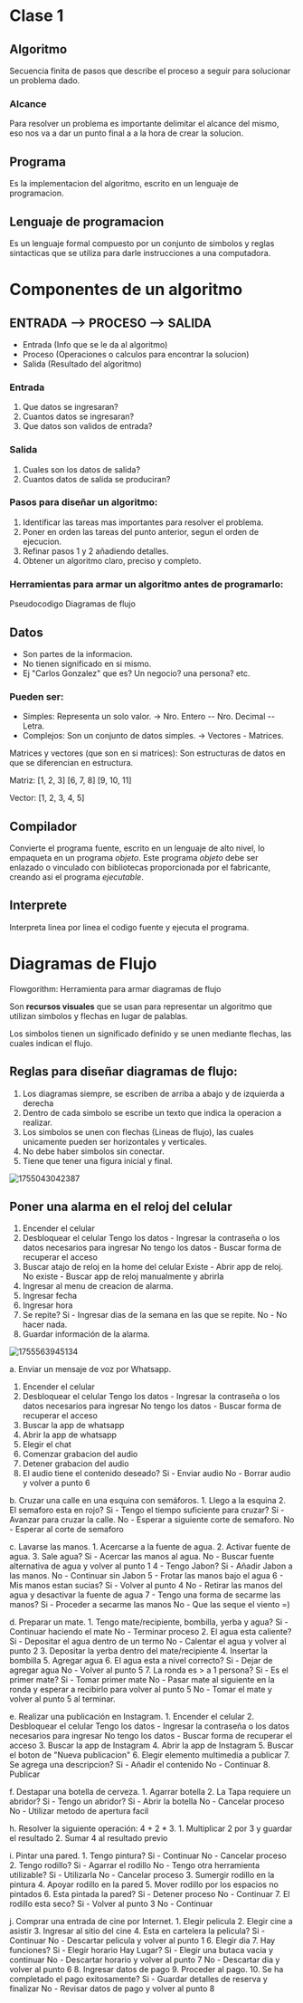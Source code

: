 # Clase 1

## Algoritmo

Secuencia finita de pasos que describe el proceso a seguir para solucionar un problema dado.

### Alcance

Para resolver un problema es importante delimitar el alcance del mismo, eso nos va a dar un punto final a a la hora de crear la solucion.

## Programa

Es la implementacion del algoritmo, escrito en un lenguaje de programacion.

## Lenguaje de programacion

Es un lenguaje formal compuesto por un conjunto de simbolos y reglas sintacticas que se utiliza para darle instrucciones a una computadora.

# Componentes de un algoritmo

## ENTRADA --> PROCESO --> SALIDA

- Entrada (Info que se le da al algoritmo)
- Proceso (Operaciones o calculos para encontrar la solucion)
- Salida (Resultado del algoritmo)

### Entrada

1. Que datos se ingresaran?
2. Cuantos datos se ingresaran?
3. Que datos son validos de entrada?

### Salida

1. Cuales son los datos de salida?
2. Cuantos datos de salida se produciran?

### Pasos para diseñar un algoritmo:

1. Identificar las tareas mas importantes para resolver el problema.
2. Poner en orden las tareas del punto anterior, segun el orden de ejecucion.
3. Refinar pasos 1 y 2 añadiendo detalles.
4. Obtener un algoritmo claro, preciso y completo.

### Herramientas para armar un algoritmo antes de programarlo:

Pseudocodigo
Diagramas de flujo

## Datos

- Son partes de la informacion.
- No tienen significado en si mismo.
- Ej "Carlos Gonzalez" que es? Un negocio? una persona? etc.

### Pueden ser:

- Simples: Representa un solo valor. -> Nro. Entero -- Nro. Decimal -- Letra.
- Complejos: Son un conjunto de datos simples. -> Vectores - Matrices.

Matrices y vectores (que son en si matrices): Son estructuras de datos en que se diferencian en estructura.

Matriz:
[1, 2, 3]
[6, 7, 8]
[9, 10, 11]

Vector:
[1, 2, 3, 4, 5]

## Compilador

Convierte el programa fuente, escrito en un lenguaje de alto nivel, lo empaqueta en un programa _objeto_.
Este programa _objeto_ debe ser enlazado o vinculado con bibliotecas proporcionada por el fabricante, creando asi el programa _ejecutable_.

## Interprete

Interpreta linea por linea el codigo fuente y ejecuta el programa.

# Diagramas de Flujo

Flowgorithm: Herramienta para armar diagramas de flujo

Son **recursos visuales** que se usan para representar un algoritmo que utilizan simbolos y flechas en lugar de palablas.

Los simbolos tienen un significado definido y se unen mediante flechas, las cuales indican el flujo.

## Reglas para diseñar diagramas de flujo:

1. Los diagramas siempre, se escriben de arriba a abajo y de izquierda a derecha
2. Dentro de cada simbolo se escribe un texto que indica la operacion a realizar.
3. Los simbolos se unen con flechas (Lineas de flujo), las cuales unicamente pueden ser horizontales y verticales.
4. No debe haber simbolos sin conectar.
5. Tiene que tener una figura inicial y final.

![1755043042387](image/clase1/1755043042387.png)

## Poner una alarma en el reloj del celular

1. Encender el celular
2. Desbloquear el celular
   Tengo los datos - Ingresar la contraseña o los datos necesarios para ingresar
   No tengo los datos - Buscar forma de recuperar el acceso
3. Buscar atajo de reloj en la home del celular
   Existe - Abrir app de reloj.
   No existe - Buscar app de reloj manualmente y abrirla
4. Ingresar al menu de creacion de alarma.
5. Ingresar fecha
6. Ingresar hora
7. Se repite?
   Si - Ingresar dias de la semana en las que se repite.
   No - No hacer nada.
8. Guardar información de la alarma.

![1755563945134](image/clase1/1755563945134.png)

a. Enviar un mensaje de voz por Whatsapp. 
1. Encender el celular 
2. Desbloquear el celular
    Tengo los datos - Ingresar la contraseña o los datos necesarios para ingresar
    No tengo los datos - Buscar forma de recuperar el acceso 
3. Buscar la app de whatsapp
4. Abrir la app de whatsapp
5. Elegir el chat
6. Comenzar grabacion del audio
7. Detener grabacion del audio
8. El audio tiene el contenido deseado?
    Si - Enviar audio
    No - Borrar audio y volver a punto 6

b. Cruzar una calle en una esquina con semáforos.
    1. Llego a la esquina
    2. El semaforo esta en rojo?
        Si - Tengo el tiempo suficiente para cruzar?
            Si - Avanzar para cruzar la calle.
            No - Esperar a siguiente corte de semaforo.
        No - Esperar al corte de semaforo

c. Lavarse las manos.
    1. Acercarse a la fuente de agua.
    2. Activar fuente de agua.
    3. Sale agua?
        Si - Acercar las manos al agua.
        No - Buscar fuente alternativa de agua y volver al punto 1
    4 - Tengo Jabon?
        Si - Añadir Jabon a las manos.
        No - Continuar sin Jabon
    5 - Frotar las manos bajo el agua
    6 - Mis manos estan sucias?
        Si - Volver al punto 4
        No - Retirar las manos del agua y desactivar la fuente de agua
    7 - Tengo una forma de secarme las manos?
        Si - Proceder a secarme las manos
        No - Que las seque el viento =)


d. Preparar un mate.
    1. Tengo mate/recipiente, bombilla, yerba y agua?
            Si - Continuar haciendo el mate
            No - Terminar proceso
    2. El agua esta caliente?
        Si - Depositar el agua dentro de un termo
        No - Calentar el agua y volver al punto 2
    3. Depositar la yerba dentro del mate/recipiente
    4. Insertar la bombilla
    5. Agregar agua
    6. El agua esta a nivel correcto?
        Si - Dejar de agregar agua
        No - Volver al punto 5
    7. La ronda es > a 1 persona?
         Si - Es el primer mate?
            Si - Tomar primer mate
            No - Pasar mate al siguiente en la ronda y esperar a recibirlo para volver al punto 5
         No - Tomar el mate y volver al punto 5 al terminar.

e. Realizar una publicación en Instagram.
    1. Encender el celular 
2. Desbloquear el celular
    Tengo los datos - Ingresar la contraseña o los datos necesarios para ingresar
    No tengo los datos - Buscar forma de recuperar el acceso 
3. Buscar la app de Instagram
4. Abrir la app de Instagram
5. Buscar el boton de "Nueva publicacion"
6. Elegir elemento multimedia a publicar
7. Se agrega una descripcion?
    Si - Añadir el contenido
    No - Continuar
8. Publicar

f. Destapar una botella de cerveza.
    1. Agarrar botella
    2. La Tapa requiere un abridor?
        Si - Tengo un abridor?
            Si - Abrir la botella
            No - Cancelar proceso
        No - Utilizar metodo de apertura facil

h. Resolver la siguiente operación: 4 + 2 \* 3.
    1. Multiplicar 2 por 3 y guardar el resultado
    2. Sumar 4 al resultado previo 

i. Pintar una pared.
    1. Tengo pintura?
        Si - Continuar
        No - Cancelar proceso
    2. Tengo rodillo?
        Si - Agarrar el rodillo
        No - Tengo otra herramienta utilizable?
            Si - Utilizarla
            No - Cancelar proceso
    3. Sumergir rodillo en la pintura
    4. Apoyar rodillo en la pared
    5. Mover rodillo por los espacios no pintados
    6. Esta pintada la pared?
        Si - Detener proceso
        No - Continuar 
    7. El rodillo esta seco?
        Si - Volver al punto 3
        No - Continuar

j. Comprar una entrada de cine por Internet.
    1. Elegir pelicula
    2. Elegir cine a asistir
    3. Ingresar al sitio del cine
    4. Esta en cartelera la pelicula?
        Si - Continuar
        No - Descartar pelicula y volver al punto 1
    6. Elegir dia
    7. Hay funciones?
            Si - Elegir horario
                 Hay Lugar?
                    Si - Elegir una butaca vacia y continuar
                    No - Descartar horario y volver al punto 7
            No - Descartar dia y volver al punto 6
    8. Ingresar datos de pago
    9. Proceder al pago.
    10. Se ha completado el pago exitosamente?
        Si - Guardar detalles de reserva y finalizar
        No - Revisar datos de pago y volver al punto 8
